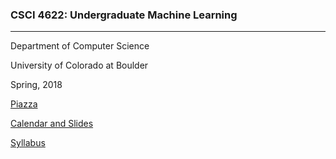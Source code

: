### CSCI 4622: Undergraduate Machine Learning
***


Department of Computer Science

University of Colorado at Boulder 

Spring, 2018 

[Piazza](https://piazza.com/colorado/spring2018/csci4622/home)

[Calendar and Slides](https://github.com/chrisketelsen/CSCI-4622-Machine-Learning/blob/master/resources/schedule.md)

[Syllabus](https://github.com/chrisketelsen/CSCI-4622-Machine-Learning/blob/master/resources/syllabus.md)
